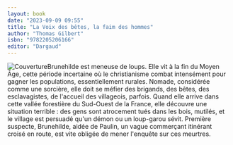 ```yaml
---
layout: book
date: "2023-09-09 09:55"
title: "La Voix des bêtes, la faim des hommes"
author: "Thomas Gilbert"
isbn: "9782205206166"
editor: "Dargaud"
---
```

![Couverture](/img/9782205206166.jpg)Brunehilde est meneuse de loups. Elle vit à la fin du Moyen Âge, cette période incertaine où le christianisme combat intensément pour gagner les populations, essentiellement rurales. Nomade, considérée comme une sorcière, elle doit se méfier des brigands, des bêtes, des esclavagistes, de l'accueil des villageois, parfois. Quand elle arrive dans cette vallée forestière du Sud-Ouest de la France, elle découvre une situation terrible : des gens sont atrocement tués dans les bois, mutilés, et le village est persuadé qu'un démon ou un loup-garou sévit. Première suspecte, Brunehilde, aidée de Paulin, un vague commerçant itinérant croisé en route, est vite obligée de mener l'enquête sur ces meurtres.